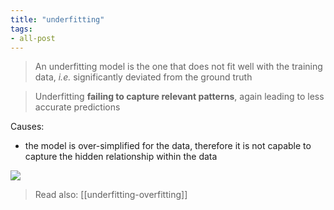 ```yaml
---
title: "underfitting"
tags:
- all-post
---
```


> An underfitting model is the one that does not fit well with the training data, _i.e._ significantly deviated from the ground truth

> Underfitting **failing to capture relevant patterns**, again leading to less accurate predictions

Causes:
- the model is over-simplified for the data, therefore it is not capable to capture the hidden relationship within the data

![](https://assets.leetcode.com/uploads/2019/01/01/underfitting.png)

> Read also: [[underfitting-overfitting]]
